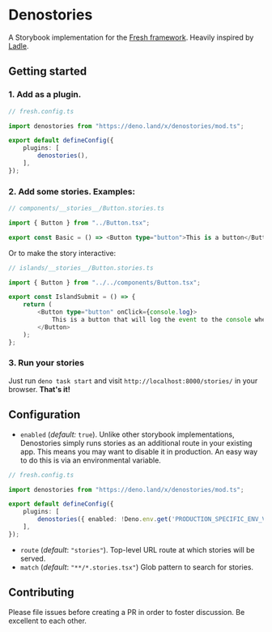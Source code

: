 # Denostories

A Storybook implementation for the [Fresh framework](https://fresh.deno.dev/). Heavily inspired by [Ladle](https://ladle.dev/).

## Getting started

### 1. Add as a plugin.

```ts
// fresh.config.ts

import denostories from "https://deno.land/x/denostories/mod.ts";

export default defineConfig({
	plugins: [
		denostories(),
	],
});
```

### 2. Add some stories. Examples:

```ts
// components/__stories__/Button.stories.ts

import { Button } from "../Button.tsx";

export const Basic = () => <Button type="button">This is a button</Button>;
```

Or to make the story interactive:

```ts
// islands/__stories__/Button.stories.ts

import { Button } from "../../components/Button.tsx";

export const IslandSubmit = () => {
	return (
		<Button type="button" onClick={console.log}>
			This is a button that will log the event to the console when clicked.
		</Button>
	);
};
```

### 3. Run your stories

Just run `deno task start` and visit `http://localhost:8000/stories/` in your browser. **That's it!**

## Configuration

- `enabled` (*default:* `true`). Unlike other storybook implementations, Denostories simply runs stories as an additional route in your existing app. This means you may want to disable it in production. An easy way to do this is via an environmental variable.

```ts
// fresh.config.ts

import denostories from "https://deno.land/x/denostories/mod.ts";

export default defineConfig({
	plugins: [
		denostories({ enabled: !Deno.env.get('PRODUCTION_SPECIFIC_ENV_VARIABLE') }),
	],
});
```

- `route` (*default*: `"stories"`). Top-level URL route at which stories will be served.
- `match`  (*default*: `"**/*.stories.tsx"`) Glob pattern to search for stories.

## Contributing

Please file issues before creating a PR in order to foster discussion. Be excellent to each other.